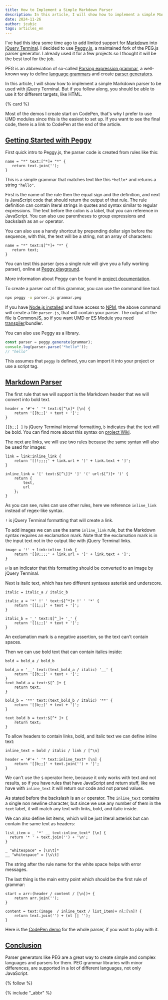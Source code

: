 ```yaml
---
title: How to Implement a Simple Markdown Parser
description: In this article, I will show how to implement a simple Markdown parser to be used with jQuery Terminal.
date: 2024-11-26
author: jcubic
tags: articles_en
---
```


I've had this idea some time ago to add limited support for
[Markdown](https://en.wikipedia.org/wiki/Markdown) into
[jQuery Terminal](https://terminal.jcubic.pl/). I decided to use [Peggy.js](https://peggyjs.org/),
a maintained fork of the PEG.js parser generator. I already used it for a few projects
so I thought it will be the best tool for the job.

PEG is an abbreviation of so-called
[Parsing expression grammar](https://en.wikipedia.org/wiki/Parsing_expression_grammar),
a well-known way to define
[language grammars](https://en.wikipedia.org/wiki/Formal_grammar) and create
[parser generators](https://en.wikipedia.org/wiki/Compiler-compiler).

In this article, I will show how to implement a simple Markdown parser to be used
with jQuery Terminal. But if you follow along, you should be able to use it
for different targets, like HTML.

<!-- more -->
{% card %}

Most of the demos I create start on CodePen, that's why I prefer to use UMD
modules since this is the easiest to set up. If you want to see the final code,
there is a link to CodePen at the end of the article.

## [Getting Started with Peggy](#getting-started-with-peggy)

First quick intro to Peggy.js, the parser code is created from rules like this:

```
name = "*" text:[^*]+ "*" {
   return text.join('');
}
```

This is a simple grammar that matches text like this `*hello*` and returns a string `"hello"`.

First is the name of the rule then the equal sign and the definition, and next is JavaScript
code that should return the output of that rule. The rule definition can contain literal strings
in quotes and syntax similar to regular expressions. The text before the colon is a label,
that you can reference in JavaScript. You can also use
parentheses to group expressions and backslash as an `or` operator.

You can also use a handy shortcut by prepending dollar sign before the sequence,
with this, the text will be a string, not an array of characters:

```
name = "*" text:$[^*]+ "*" {
   return text;
}
```

You can test this parser (yes a single rule will give you a fully working parser),
online at [Peggy playground](https://peggyjs.org/online.html).

More information about Peggy can be found in
[project documentation](https://peggyjs.org/documentation.html).

To create a parser out of this grammar, you can use the command line tool.

```bash
npx peggy -o parser.js grammar.peg
```

If you have [Node.js installed](https://nodejs.org/en/learn/getting-started/how-to-install-nodejs)
and have access to
[NPM](https://nodejs.org/en/learn/getting-started/an-introduction-to-the-npm-package-manager),
the above command will create a file `parser.js`, that will contain your parser.
The output of the file is CommonJS, so if you want UMD or ES Module you need
[transpiler](https://en.wikipedia.org/wiki/Source-to-source_compiler)/bundler.

You can also use Peggy as a library.

```javascript
const parser = peggy.generate(grammar);
console.log(parser.parse('*hello*'));
// "hello"
```

This assumes that `peggy` is defined, you can import it into your project or use a script tag.

## [Markdown Parser](#markdown-parser)

The first rule that we will support is the Markdown header that we will convert into
bold text.

```
header = '#'+ ' '* text:$[^\n]* [\n] {
    return '[[b;;]' + text + ']';
}
```

`[[b;;] ]` is jQuery Terminal internal formatting, `b` indicates that the text will be bold.
You can find more about this syntax on
[project Wiki](https://github.com/jcubic/jquery.terminal/wiki/Formatting-and-Syntax-Highlighting).


The next are links, we will use two rules because the same syntax will also be used for images:

```
link = link:inline_link {
    return '[[!;;;;' + link.url + ']' + link.text + ']';
}

inline_link = '[' text:$[^\]]* ']' '(' url:$[^)]+ ')' {
    return {
        text,
        url
    };
}
```

As you can see, rules can use other rules, here we reference `inline_link` instead of
regex-like syntax.

`!` is jQuery Terminal formatting that will create a link.

To add images we can use the same `inline_link` rule, but the Markdown syntax requires an exclamation mark.
Note that the exclamation mark is in the input text not in the output like with jQuery Terminal links.

```
image = '!' + link:inline_link {
    return '[[@;;;;' + link.url + ']' + link.text + ']';
}
```

`@` is an indicator that this formatting should be converted to an image by jQuery Terminal.

Next is italic text, which has two different syntaxes asterisk and underscore.

```
italic = italic_a / italic_b

italic_a = '*' !' ' text:$[^*]+ !' ' '*' {
    return '[[i;;]' + text + ']';
}

italic_b = '_' text:$[^_]+ '_' {
    return '[[i;;]' + text + ']';
}
```

An exclamation mark is a negative assertion, so the text can't contain spaces.

Then we can use bold text that can contain italics inside:

```
bold = bold_a / bold_b

bold_a = '__' text:(text_bold_a / italic) '__' {
    return '[[b;;]' + text + ']';
}
text_bold_a = text:$[^_]+ {
    return text;
}

bold_b = '**' text:(text_bold_b / italic) '**' {
    return '[[b;;]' + text + ']';
}

text_bold_b = text:$[^* ]+ {
    return text;
}
```

To allow headers to contain links, bold, and italic text we can define inline text:


```
inline_text = bold / italic / link / [^\n]

header = '#'+ ' '* text:inline_text* [\n] {
    return '[[b;;]' + text.join('') + ']';
}
```

We can't use the `$` operator here, because it only works with text and not results,
so if you have rules that have JavaScript and return stuff, like we have with
`inline_text` it will return our code and not parsed values.

As stated before the backslash is an `or` operator. The `inline_text` contains a single
non newline character, but since we use any number of them in the `text` label, it will
match any text with links, bold, and italic inside.

We can also define list items, which will be just literal asterisk but can contain
the same text as headers:

```
list_item = _ '*' __ text:inline_text* [\n] {
  return '* ' + text.join('') + '\n';
}

_ "whitespace" = [\s\t]*
__ "whitespace" = [\s\t]
```

The string after the rule name for the white space helps with error messages.

The last thing is the main entry point which should be the first rule of grammar:

```
start = arr:(header / content / [\n])+ {
    return arr.join('');
}

content = text:(image  / inline_text / list_item)+ nl:[\n]? {
    return text.join('') + (nl || '');
}
```

Here is the [CodePen demo](https://codepen.io/jcubic/pen/zYLvPQa) for the whole parser,
if you want to play with it.

## [Conclusion](#conclusion)

Parser generators like PEG are a great way to create simple and complex languages
and parsers for them. PEG grammar libraries with minor differences, are supported
in a lot of different languages, not only JavaScript.

{% follow %}

{% include "_abbr" %}
